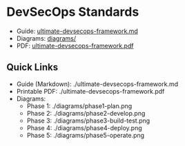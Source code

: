 # DevSecOps Standards

- Guide: [ultimate-devsecops-framework.md](./ultimate-devsecops-framework.md)
- Diagrams: [diagrams/](./diagrams/)
- PDF: [ultimate-devsecops-framework.pdf](./ultimate-devsecops-framework.pdf)
## Quick Links
- Guide (Markdown): ./ultimate-devsecops-framework.md
- Printable PDF: ./ultimate-devsecops-framework.pdf
- Diagrams:
  - Phase 1: ./diagrams/phase1-plan.png
  - Phase 2: ./diagrams/phase2-develop.png
  - Phase 3: ./diagrams/phase3-build-test.png
  - Phase 4: ./diagrams/phase4-deploy.png
  - Phase 5: ./diagrams/phase5-operate.png
